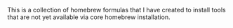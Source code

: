 This is a collection of homebrew formulas that I have created to install tools
that are not yet available via core homebrew installation.
